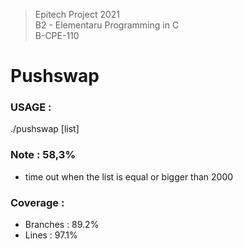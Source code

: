 > Epitech Project 2021 <br>
> B2 - Elementaru Programming in C <br>
> B-CPE-110

# Pushswap

### USAGE :
./pushswap [list]

### Note : 58,3%
- time out when the list is equal or bigger than 2000

### Coverage : 
- Branches : 89.2%
- Lines : 97.1%
